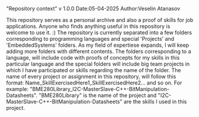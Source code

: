 "Repository context" v 1.0.0  Date:05-04-2025  Author:Veselin Atanasov

This repository serves as a personal archive and also a proof of skills for job applications. Anyone who finds anything useful in this repository is welcome to use it. :)
The repository is currently separated into a few folders corresponding to programming languages and special 'Projects' and 'EmbeddedSystems' folders. As my field of expertiese expands, I will keep adding more folders with different contents. 
The folders corresponding to a language, will include code with proofs of concepts for my skills in this particular language and the special folders will include big team projects in which I have participated or skills
regarding the name of the folder. The name of every project or assignment in this repository, will follow this format: Name_SkillExercisedHere1_SkillExercisedHere2... and so on. For example: "BME280Library_I2C-MasterSlave-C++-BitManipulation-Datasheets". "BME280Library" is the name of the project
and "I2C-MasterSlave-C++-BitManipulation-Datasheets" are the skills I used in this project.
